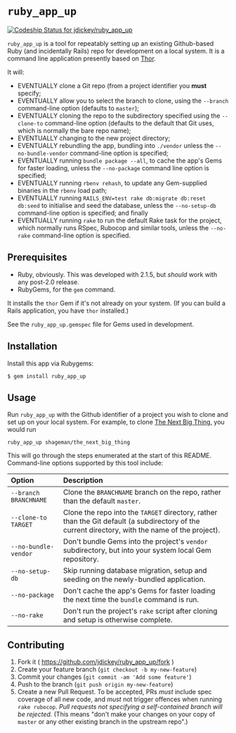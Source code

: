 # `ruby_app_up`

[ ![Codeship Status for jdickey/ruby_app_up](https://codeship.com/projects/ce8a39d0-536d-0132-1cc6-5e1d8dbac3c9/status)](https://codeship.com/projects/48939)

`ruby_app_up` is a tool for repeatably setting up an existing Github-based Ruby
(and incidentally Rails) repo for development on a local system. It is a command
line application presently based on [Thor](http://whatisthor.com).

It will:

* EVENTUALLY clone a Git repo (from a project identifier you **must** specify;
* EVENTUALLY allow you to select the branch to clone, using the `--branch` command-line option (defaults to `master`);
* EVENTUALLY cloning the repo to the subdirectory specified using the `--clone-to` command-line option (defaults to the default that Git uses, which is normally the bare repo name);
* EVENTUALLY changing to the new project directory;
* EVENTUALLY rebundling the app, bundling into `./vendor` unless the `--no-bundle-vendor` command-line option is specified;
* EVENTUALLY running `bundle package --all`, to cache the app's Gems for faster loading, unless the `--no-package` command line option is specified;
* EVENTUALLY running `rbenv rehash`, to update any Gem-supplied binaries in the `rbenv` load path;
* EVENTUALLY running `RAILS_ENV=test rake db:migrate db:reset db:seed` to initialise and seed the database, unless the `--no-setup-db` command-line option is specified; and finally
* EVENTUALLY running `rake` to run the default Rake task for the project, which normally runs RSpec, Rubocop and similar tools, unless the `--no-rake` command-line option is specified.

## Prerequisites

* Ruby, obviously. This was developed with 2.1.5, but *should* work with any post-2.0 release.
* RubyGems, for the `gem` command.

It installs the `thor` Gem if it's not already on your system. (If you can build a Rails application, you have `thor` installed.)

See the `ruby_app_up.gemspec` file for Gems used in development.

## Installation

Install this app via Rubygems:

```
$ gem install ruby_app_up
```

## Usage

Run `ruby_app_up` with the Github identifier of a project you wish to clone and set up on your local system. For example, to clone [The Next Big Thing](https://github.com/shageman/the_next_big_thing), you would run

```
ruby_app_up shageman/the_next_big_thing
```

This will go through the steps enumerated at the start of this README. Command-line options supported by this tool include:

| Option | Description |
| :----- | :---------- |
| `--branch BRANCHNAME` | Clone the `BRANCHNAME` branch on the repo, rather than the default `master`. |
| `--clone-to TARGET` | Clone the repo into the `TARGET` directory, rather than the Git default (a subdirectory of the current directory, with the name of the project). |
| `--no-bundle-vendor` | Don't bundle Gems into the project's `vendor` subdirectory, but into your system local Gem repository. |
| `--no-setup-db` | Skip running database migration, setup and seeding on the newly-bundled application. |
| `--no-package` | Don't cache the app's Gems for faster loading the next time the `bundle` command is run. |
| `--no-rake` | Don't run the project's `rake` script after cloning and setup is otherwise complete. |

## Contributing

1. Fork it ( https://github.com/jdickey/ruby_app_up/fork )
2. Create your feature branch (`git checkout -b my-new-feature`)
3. Commit your changes (`git commit -am 'Add some feature'`)
4. Push to the branch (`git push origin my-new-feature`)
5. Create a new Pull Request. To be accepted, PRs *must* include spec coverage of all new code, and *must* not trigger offences when running `rake rubocop`. *Pull requests not specifying a self-contained branch will be rejected.* (This means "don't make your changes on your copy of `master` or any other existing branch in the upstream repo".)
